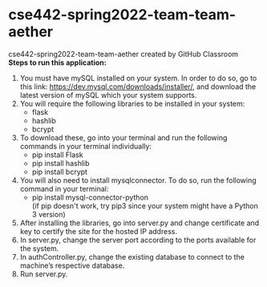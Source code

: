 # cse442-spring2022-team-team-aether
cse442-spring2022-team-team-aether created by GitHub Classroom   
**Steps to run this application:**  
1. You must have mySQL installed on your system. In order to do so, go to this link: https://dev.mysql.com/downloads/installer/, and download the latest version of mySQL which your system supports. 
2. You will require the following libraries to be installed in your system:<br/>
   - flask
   - hashlib
   - bcrypt</br>
3. To download these, go into your terminal and run the following commands in your terminal individually:
   - pip install Flask
   - pip install hashlib<br/>
   - pip install bcrypt<br/>
4. You will also need to install mysqlconnector. To do so, run the following command in your terminal: 
   - pip install mysql-connector-python<br/>
(if pip doesn't work, try pip3 since your system might have a Python 3 version)
5. After installing the libraries, go into server.py and change certificate and key to certify the site for the hosted IP address.
6. In server.py, change the server port according to the ports available for the system.
7. In authController.py, change the existing database to connect to the machine’s respective database.
8. Run server.py. 
  


